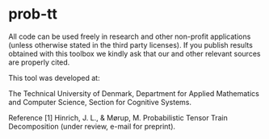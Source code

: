 # prob-tt


All code can be used freely in research and other non-profit applications (unless otherwise stated in the third party licenses). If you publish results obtained with this toolbox we kindly ask that our and other relevant sources are properly cited.

This tool was developed at:

The Technical University of Denmark, Department for Applied Mathematics and Computer Science, Section for Cognitive Systems.

Reference
[1] Hinrich, J. L., & Mørup, M. Probabilistic Tensor Train Decomposition (under review, e-mail for preprint).
